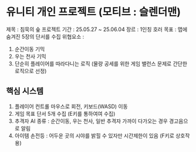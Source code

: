 # 유니티 개인 프로젝트 (모티브 : 슬렌더맨)
제목 : 침묵의 숲
프로젝트 기간 : 25.05.27 ~ 25.06.04
장르 : 1인칭 호러
목표 : 맵에 숨겨진 5장의 단서를 수집
위협요소 :
1. 순간이동 기믹
2. 우는 천사 기믹
3. 단순히 플레이어를 따라다니는 로직 (물량 공세를 위한 게임 밸런스 문제로 간단한 로직으로 선정)

## 핵심 시스템
1. 플레이어 컨트롤 
   마우스로 회전, 키보드(WASD) 이동
2. 게임 목표
   단서 5개 수집 (E키를 통하여여 수집)
3. 추격자 AI
   종류 : 순간이동, 우는 천사, 일반 추격자 
   가까이 다가오는 경우 경고음으로 알림
4. 아이템
   손전등 : 어두운 곳의 시야를 밝힐 수 있자만 시간제한이 있음 (F키로 상호작용) 